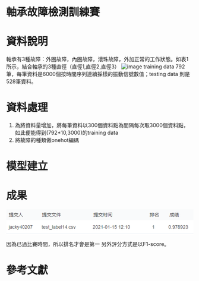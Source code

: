 # 軸承故障檢測訓練賽

# 資料說明
軸承有3種故障：外圈故障，內圈故障，滾珠故障，外加正常的工作狀態。如表1所示，結合軸承的3種直徑（直徑1,直徑2,直徑3）
![image](http://third.datacastle.cn/pkbigdata/master.other.img/f4ff7c74-97d3-452d-8076-3ebadf34972a.png)
training data 792筆，每筆資料是6000個按時間序列連續採樣的振動信號數值；testing data 則是528筆資料。
# 資料處理
1. 為將資料量增加，將每筆資料以300個資料點為間隔每次取3000個資料點，如此便能得到(792*10,3000)的training data
2. 將故障的種類做onehot編碼
# 模型建立

# 成果
![image](https://github.com/jacky40207/DC-data-challenge/blob/main/test%E6%88%90%E6%9E%9C.png)

因為已過比賽時間，所以排名才會是第一
另外評分方式是以F1-score。
# 參考文獻
